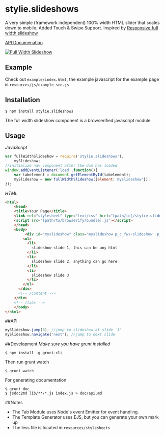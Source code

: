 # stylie.slideshows

A very simple (framework independent) 100% width HTML slider that scales down to mobile. Added Touch & Swipe Support. Inspired by [Responsive full width slideshow](http://tympanus.net/codrops/2013/02/26/full-width-image-slider/)

[API Documenation](https://github.com/typesettin/stylie.slideshows/blob/master/doc/api.md)
 
[![Full Width Slideshow](https://raw.githubusercontent.com/typesettin/stylie.slideshows/master/example/img/slideshowscreenshot.png)](https://raw.githubusercontent.com/typesettin/stylie.slideshows/master/example/img/slideshowscreenshot.png)

## Example

Check out `example/index.html`, the example javascript for the example page is `resources/js/example_src.js`

## Installation

```
$ npm install stylie.slideshows
```

The full width slideshow component is a browserified javascript module.

## Usage

*JavaScript*
```javascript
var fullWidthSlideshow = require('stylie.slideshows'),
	mySlideshow;
//initialize nav component after the dom has loaded
window.addEventListener('load',function(){
	var tabelement = document.getElementById(tabelement);
	mySlideshow = new fullWidthSlideshow({element:'myslideshow'});
});
```

*HTML*
```html
<html>
	<head>
  	<title>Your Page</title>
  	<link rel="stylesheet" type="text/css" href="[path/to]/stylie.slideshows.css">
  	<script src='[path/to/browserify/bundle].js'></script>
	</head>
	<body>
		 <div id="myslideshow" class="myslideshow p_c_fws-slideshow  p_c_fws-slideshow-preview">
        <ul>
          <li>
            slideshow slide 1, this can be any html
          </li>
          <li>
            slideshow slide 2, anything can go here
          </li>
          <li>
            slideshow slide 3
          </li>
        </ul>
      </div>
      <!-- /content -->
    </div>
    <!-- /tabs -->
	</body>
</html>
```

##API

```javascript
mySlideshow.jump(3); //jump to slideshow at slide '3'
mySlideshow.navigate('next'); //jump to next slide
```
##Development
*Make sure you have grunt installed*
```
$ npm install -g grunt-cli
```

Then run grunt watch
```
$ grunt watch
```

For generating documentation
```
$ grunt doc
$ jsdoc2md lib/**/*.js index.js > doc/api.md
```

##Notes
* The Tab Module uses Node's event Emitter for event handling.
* The Template Generator uses EJS, but you can generate your own mark up
* The less file is located in `resources/stylesheets`